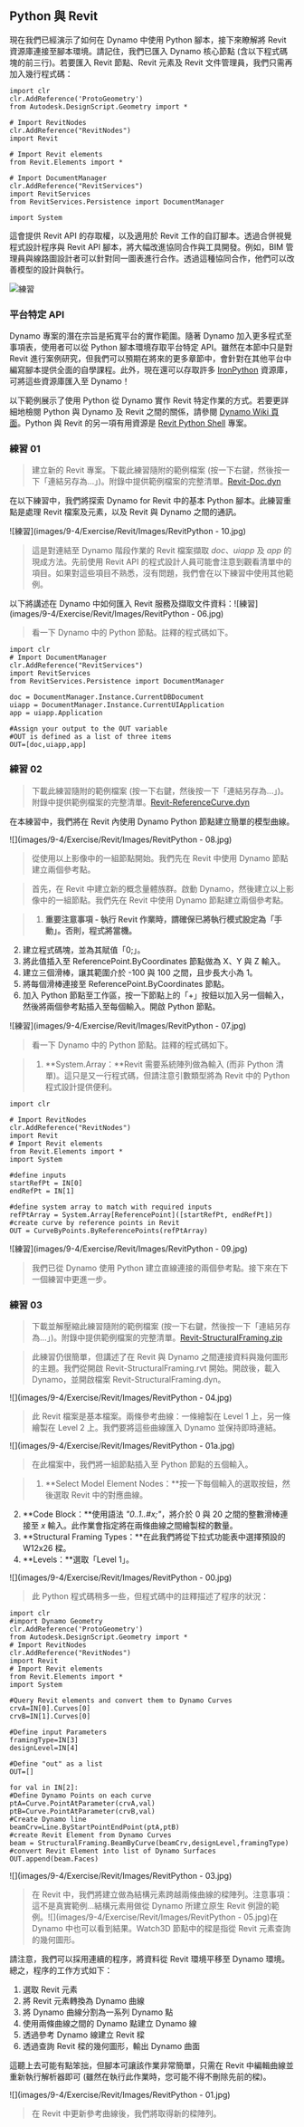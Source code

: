 

## Python 與 Revit

現在我們已經演示了如何在 Dynamo 中使用 Python 腳本，接下來瞭解將 Revit 資源庫連接至腳本環境。請記住，我們已匯入 Dynamo 核心節點 (含以下程式碼塊的前三行)。若要匯入 Revit 節點、Revit 元素及 Revit 文件管理員，我們只需再加入幾行程式碼：

```
import clr
clr.AddReference('ProtoGeometry')
from Autodesk.DesignScript.Geometry import *

# Import RevitNodes
clr.AddReference("RevitNodes")
import Revit

# Import Revit elements
from Revit.Elements import *

# Import DocumentManager
clr.AddReference("RevitServices")
import RevitServices
from RevitServices.Persistence import DocumentManager

import System
```

這會提供 Revit API 的存取權，以及適用於 Revit 工作的自訂腳本。透過合併視覺程式設計程序與 Revit API 腳本，將大幅改進協同合作與工具開發。例如，BIM 管理員與線路圖設計者可以針對同一圖表進行合作。透過這種協同合作，他們可以改善模型的設計與執行。

![練習](images/9-4/pythonRevit.jpg)

### 平台特定 API

Dynamo 專案的潛在宗旨是拓寬平台的實作範圍。隨著 Dynamo 加入更多程式至事項表，使用者可以從 Python 腳本環境存取平台特定 API。雖然在本節中只是對 Revit 進行案例研究，但我們可以預期在將來的更多章節中，會針對在其他平台中編寫腳本提供全面的自學課程。此外，現在還可以存取許多 [IronPython](http://ironpython.net/) 資源庫，可將這些資源庫匯入至 Dynamo！

以下範例展示了使用 Python 從 Dynamo 實作 Revit 特定作業的方式。若要更詳細地檢閱 Python 與 Dynamo 及 Revit 之間的關係，請參閱 [Dynamo Wiki 頁面](https://github.com/DynamoDS/Dynamo/wiki/Python-0.6.3-to-0.7.x-Migration)。Python 與 Revit 的另一項有用資源是 [Revit Python Shell](https://github.com/architecture-building-systems/revitpythonshell) 專案。

### 練習 01

> 建立新的 Revit 專案。下載此練習隨附的範例檔案 (按一下右鍵，然後按一下「連結另存為...」)。附錄中提供範例檔案的完整清單。[Revit-Doc.dyn](datasets/9-5/Revit-Doc.dyn)

在以下練習中，我們將探索 Dynamo for Revit 中的基本 Python 腳本。此練習重點是處理 Revit 檔案及元素，以及 Revit 與 Dynamo 之間的通訊。

![練習](images/9-4/Exercise/Revit/Images/RevitPython - 10.jpg)

> 這是對連結至 Dynamo 階段作業的 Revit 檔案擷取 *doc*、*uiapp* 及 *app* 的現成方法。先前使用 Revit API 的程式設計人員可能會注意到觀看清單中的項目。如果對這些項目不熟悉，沒有問題，我們會在以下練習中使用其他範例。

以下將講述在 Dynamo 中如何匯入 Revit 服務及擷取文件資料：![練習](images/9-4/Exercise/Revit/Images/RevitPython - 06.jpg)

> 看一下 Dynamo 中的 Python 節點。註釋的程式碼如下。

```
import clr
# Import DocumentManager
clr.AddReference("RevitServices")
import RevitServices
from RevitServices.Persistence import DocumentManager

doc = DocumentManager.Instance.CurrentDBDocument
uiapp = DocumentManager.Instance.CurrentUIApplication
app = uiapp.Application

#Assign your output to the OUT variable
#OUT is defined as a list of three items
OUT=[doc,uiapp,app]
```

### 練習 02

> 下載此練習隨附的範例檔案 (按一下右鍵，然後按一下「連結另存為...」)。附錄中提供範例檔案的完整清單。[Revit-ReferenceCurve.dyn](datasets/9-5/Revit-ReferenceCurve.dyn)

在本練習中，我們將在 Revit 內使用 Dynamo Python 節點建立簡單的模型曲線。

![](images/9-4/Exercise/Revit/Images/RevitPython - 08.jpg)

> 從使用以上影像中的一組節點開始。我們先在 Revit 中使用 Dynamo 節點建立兩個參考點。

> 首先，在 Revit 中建立新的概念量體族群。啟動 Dynamo，然後建立以上影像中的一組節點。我們先在 Revit 中使用 Dynamo 節點建立兩個參考點。

> 1. **重要注意事項 - 執行 Revit 作業時，請確保已將執行模式設定為「手動」。否則，程式將當機。**
2. 建立程式碼塊，並為其賦值「0;」。
3. 將此值插入至 ReferencePoint.ByCoordinates 節點做為 X、Y 與 Z 輸入。
4. 建立三個滑棒，讓其範圍介於 -100 與 100 之間，且步長大小為 1。
5. 將每個滑棒連接至 ReferencePoint.ByCoordinates 節點。
6. 加入 Python 節點至工作區，按一下節點上的「+」按鈕以加入另一個輸入，然後將兩個參考點插入至每個輸入。開啟 Python 節點。

![練習](images/9-4/Exercise/Revit/Images/RevitPython - 07.jpg)

> 看一下 Dynamo 中的 Python 節點。註釋的程式碼如下。

> 1. **System.Array：**Revit 需要系統陣列做為輸入 (而非 Python 清單)。這只是又一行程式碼，但請注意引數類型將為 Revit 中的 Python 程式設計提供便利。

```
import clr

# Import RevitNodes
clr.AddReference("RevitNodes")
import Revit
# Import Revit elements
from Revit.Elements import *
import System

#define inputs
startRefPt = IN[0]
endRefPt = IN[1]

#define system array to match with required inputs
refPtArray = System.Array[ReferencePoint]([startRefPt, endRefPt])
#create curve by reference points in Revit
OUT = CurveByPoints.ByReferencePoints(refPtArray)
```

![練習](images/9-4/Exercise/Revit/Images/RevitPython - 09.jpg)

> 我們已從 Dynamo 使用 Python 建立直線連接的兩個參考點。接下來在下一個練習中更進一步。

### 練習 03

> 下載並解壓縮此練習隨附的範例檔案 (按一下右鍵，然後按一下「連結另存為...」)。附錄中提供範例檔案的完整清單。[Revit-StructuralFraming.zip](datasets/9-5/Revit-StructuralFraming.zip)

> 此練習仍很簡單，但講述了在 Revit 與 Dynamo 之間連接資料與幾何圖形的主題。我們從開啟 Revit-StructuralFraming.rvt 開始。開啟後，載入 Dynamo，並開啟檔案 Revit-StructuralFraming.dyn。

![](images/9-4/Exercise/Revit/Images/RevitPython - 04.jpg)

> 此 Revit 檔案是基本檔案。兩條參考曲線：一條繪製在 Level 1 上，另一條繪製在 Level 2 上。我們要將這些曲線匯入 Dynamo 並保持即時連結。

![](images/9-4/Exercise/Revit/Images/RevitPython - 01a.jpg)

> 在此檔案中，我們將一組節點插入至 Python 節點的五個輸入。

> 1. **Select Model Element Nodes：**按一下每個輸入的選取按鈕，然後選取 Revit 中的對應曲線。
2. **Code Block：**使用語法 *"0..1..#x;"*，將介於 0 與 20 之間的整數滑棒連接至 *x* 輸入。此作業會指定將在兩條曲線之間繪製樑的數量。
3. **Structural Framing Types：**在此我們將從下拉式功能表中選擇預設的 W12x26 樑。
4. **Levels：**選取「Level 1」。

![](images/9-4/Exercise/Revit/Images/RevitPython - 00.jpg)

> 此 Python 程式碼稍多一些，但程式碼中的註釋描述了程序的狀況：

```
import clr
#import Dynamo Geometry
clr.AddReference('ProtoGeometry')
from Autodesk.DesignScript.Geometry import *
# Import RevitNodes
clr.AddReference("RevitNodes")
import Revit
# Import Revit elements
from Revit.Elements import *
import System

#Query Revit elements and convert them to Dynamo Curves
crvA=IN[0].Curves[0]
crvB=IN[1].Curves[0]

#Define input Parameters
framingType=IN[3]
designLevel=IN[4]

#Define "out" as a list
OUT=[]

for val in IN[2]:
#Define Dynamo Points on each curve
ptA=Curve.PointAtParameter(crvA,val)
ptB=Curve.PointAtParameter(crvB,val)
#Create Dynamo line
beamCrv=Line.ByStartPointEndPoint(ptA,ptB)
#create Revit Element from Dynamo Curves
beam = StructuralFraming.BeamByCurve(beamCrv,designLevel,framingType)
#convert Revit Element into list of Dynamo Surfaces
OUT.append(beam.Faces)
```

![](images/9-4/Exercise/Revit/Images/RevitPython - 03.jpg)

> 在 Revit 中，我們將建立做為結構元素跨越兩條曲線的樑陣列。注意事項：這不是真實範例...結構元素用做從 Dynamo 所建立原生 Revit 例證的範例。![](images/9-4/Exercise/Revit/Images/RevitPython - 05.jpg)在 Dynamo 中也可以看到結果。Watch3D 節點中的樑是指從 Revit 元素查詢的幾何圖形。

請注意，我們可以採用連續的程序，將資料從 Revit 環境平移至 Dynamo 環境。總之，程序的工作方式如下：

1. 選取 Revit 元素
2. 將 Revit 元素轉換為 Dynamo 曲線
3. 將 Dynamo 曲線分割為一系列 Dynamo 點
4. 使用兩條曲線之間的 Dynamo 點建立 Dynamo 線
5. 透過參考 Dynamo 線建立 Revit 樑
6. 透過查詢 Revit 樑的幾何圖形，輸出 Dynamo 曲面

這聽上去可能有點笨拙，但腳本可讓該作業非常簡單，只需在 Revit 中編輯曲線並重新執行解析器即可 (雖然在執行此作業時，您可能不得不刪除先前的樑)。

![](images/9-4/Exercise/Revit/Images/RevitPython - 01.jpg)

> 在 Revit 中更新參考曲線後，我們將取得新的樑陣列。

